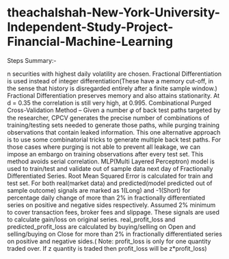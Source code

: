 # theachalshah-New-York-University-Independent-Study-Project-Financial-Machine-Learning

Steps Summary:-

n securities with highest daily volatility are chosen.
Fractional Differentiation is used instead of integer differentiation(These have a memory cut-off, in the sense that history is disregarded entirely after a finite sample window.) Fractional Differentiation preserves memory and also attains stationarity. At d = 0.35 the correlation is still very high, at 0.995.
Combinational Purged Cross-Validation Method – Given a number 𝜑 of back test paths targeted by the researcher, CPCV generates the precise number of combinations of training/testing sets needed to generate those paths, while purging training observations that contain leaked information. This one alternative approach is to use some combinatorial tricks to generate multiple back test paths. For those cases where purging is not able to prevent all leakage, we can impose an embargo on training observations after every test set. This method avoids serial correlation.
MLP(Multi Layered Perceptron) model is used to train/test and validate out of sample data next day of Fractionally Differentiated Series. Root Mean Squared Error is calculated for train and test set.
For both real(market data) and predicted(model predicted out of sample outcome) signals are marked as 1(Long) and -1(Short) for percentage daily change of more than 2% in fractionally differentiated series on positive and negative sides respectively. Assumed 2% minimum to cover transaction fees, broker fees and slippage. These signals are used to calculate gain/loss on original series. real_profit_loss and predicted_profit_loss are calculated by buying/selling on Open and selling/buying on Close for more than 2% in fractionally differentiated series on positive and negative sides.( Note: profit_loss is only for one quantity traded over. If z quantity is traded then profit_loss will be z*profit_loss)
